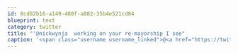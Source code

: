 ```yaml
---
id: 8cd82b16-a149-480f-a882-35b4e521cd84
blueprint: text
category: twitter
title: "'@nickwynja  working on your re-mayorship I see"
caption: '<span class="username username_linked">@<a href="https://twitter.com/nickwynja" title="Nick Wynja">nickwynja</a></span>  working on your re-mayorship I see'
---
```

